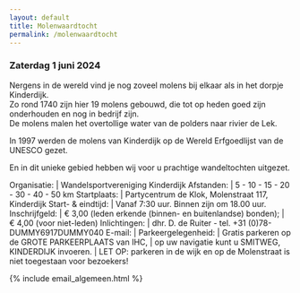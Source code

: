 ```yaml
---
layout: default
title: Molenwaardtocht
permalink: /molenwaardtocht
---
```

### Zaterdag 1 juni 2024

Nergens in de wereld vind je nog zoveel molens bij elkaar als in het dorpje Kinderdijk.  
Zo rond 1740 zijn hier 19 molens gebouwd, die tot op heden goed zijn onderhouden en nog in bedrijf zijn.  
De molens malen het overtollige water van de polders naar rivier de Lek.

In 1997 werden de molens van Kinderdijk op de Wereld Erfgoedlijst van de UNESCO gezet.

En in dit unieke gebied hebben wij voor u prachtige wandeltochten uitgezet.

Organisatie:        | Wandelsportvereniging Kinderdijk
Afstanden:          | 5 - 10 - 15 - 20 - 30 - 40 - 50 km
Startplaats:        | Partycentrum de Klok, Molenstraat 117, Kinderdijk
Start- & eindtijd:  | Vanaf 7:30 uur. Binnen zijn om 18.00 uur.
Inschrijfgeld:      | &euro; 3,00 (leden erkende (binnen- en buitenlandse) bonden);
                    | &euro; 4,00 (voor niet-leden)
Inlichtingen:       | dhr. D. de Ruiter - tel. +31 (0)78-<span id="dummy">DUMMY</span>6917<span id="dummy">DUMMY</span>040
E-mail:             | <span id="mail-algemeen"></span>
Parkeergelegenheid: | Gratis parkeren op de GROTE PARKEERPLAATS van IHC,
                    | op uw navigatie kunt u SMITWEG, KINDERDIJK invoeren.
                    | LET OP: parkeren in de wijk en op de Molenstraat is niet toegestaan voor bezoekers!

{% include email_algemeen.html %}
